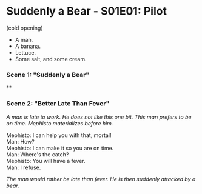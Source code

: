 Suddenly a Bear - S01E01: Pilot
===============================

(cold opening)

- A man.
- A banana.
- Lettuce.
- Some salt, and some cream.


### Scene 1: "Suddenly a Bear"

**


### Scene 2: "Better Late Than Fever"

*A man is late to work. He does not like this one bit. This man prefers to be on time. Mephisto materializes before him.*

Mephisto: I can help you with that, mortal!  
Man: How?  
Mephisto: I can make it so you are on time.  
Man: Where's the catch?  
Mephisto: You will have a fever.  
Man: I refuse.  

*The man would rather be late than fever. He is then suddenly attacked by a bear.*
